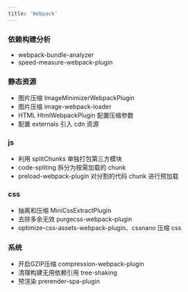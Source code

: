 ```yaml
---
title: 'Webpack'
---
```


### 依赖构建分析

- webpack-bundle-analyzer
- speed-measure-webpack-plugin

### 静态资源

- 图片压缩 ImageMinimizerWebpackPlugin
- 图片压缩 image-webpack-loader
- HTML HtmlWebpackPlugin 配置压缩参数
- 配置 externals 引入 cdn 资源

### js

- 利用 splitChunks 单独打包第三方模块
- code-spliting 拆分为按需加载的 chunk
- preload-webpack-plugin 对分割的代码 chunk 进行预加载

### css

- 抽离和压缩 MiniCssExtractPlugin
- 去除多余无效 purgecss-webpack-plugin
- optimize-css-assets-webpack-plugin、cssnano 压缩 css

### 系统

- 开启GZIP压缩 compression-webpack-plugin
- 清理构建无用依赖引用 tree-shaking
- 预渲染 prerender-spa-plugin
